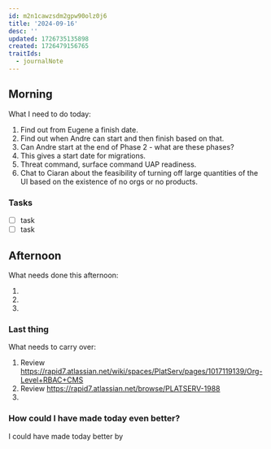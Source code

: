 ```yaml
---
id: m2n1cawzsdm2gpw90olz0j6
title: '2024-09-16'
desc: ''
updated: 1726735135898
created: 1726479156765
traitIds:
  - journalNote
---
```


## Morning

<!-- Morning Tasks -->

What I need to do today:

1. Find out from Eugene a finish date.
2. Find out when Andre can start and then finish based on that.
3. Can Andre start at the end of Phase 2 - what are these phases?
4. This gives a start date for migrations.
5. Threat command, surface command UAP readiness.
6. Chat to Ciaran about the feasibility of turning off large quantities of the UI based on the existence of no orgs or no products.

### Tasks

- [ ] task
- [ ] task

## Afternoon

What needs done this afternoon:

1.
2.
3.

### Last thing

What needs to carry over:

1. Review <https://rapid7.atlassian.net/wiki/spaces/PlatServ/pages/1017119139/Org-Level+RBAC+CMS>
2. Review <https://rapid7.atlassian.net/browse/PLATSERV-1988>
3.

### How could I have made today even better?

I could have made today better by
